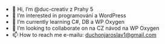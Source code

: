 - 👋 Hi, I’m @duc-creativ z Prahy 5
- 👀 I’m interested in programování a WordPress
- 🌱 I’m currently learning C#, DB a WP Oxygen
- 💞️ I’m looking to collaborate on na CZ návod na WP Oxygen
- 📫 How to reach me e-mailu: duchonjaroslav1@gmail.com

<!---
duc-creativ/duc-creativ is a ✨ special ✨ repository because its `README.md` (this file) appears on your GitHub profile.
You can click the Preview link to take a look at your changes.
--->
